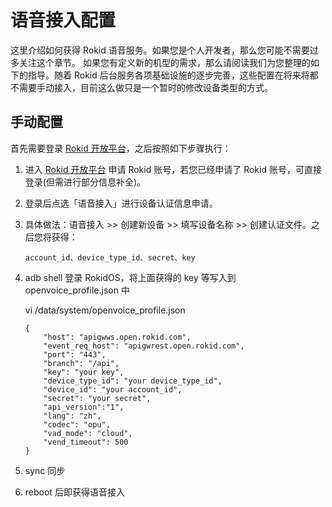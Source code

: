# 语音接入配置

这里介绍如何获得 Rokid 语音服务。如果您是个人开发者，那么您可能不需要过多关注这个章节。
如果您有定义新的机型的需求，那么请阅读我们为您整理的如下的指导。随着 Rokid 后台服务各项基础设施的逐步完善，这些配置在将来将都不需要手动接入，目前这么做只是一个暂时的修改设备类型的方式。
 

## 手动配置
首先需要登录 [Rokid 开放平台](https://developer.rokid.com)，之后按照如下步骤执行：
1. 进入 [Rokid 开放平台](https://developer.rokid.com) 申请 Rokid 账号，若您已经申请了 Rokid 账号，可直接登录(但需进行部分信息补全)。
2. 登录后点选「语音接入」进行设备认证信息申请。
3. 具体做法：语音接入 >> 创建新设备 >> 填写设备名称 >> 创建认证文件。之后您将获得：

	```
	account_id、device_type_id、secret、key

	```
4. adb shell 登录 RokidOS，将上面获得的 key 等写入到 openvoice_profile.json 中

	vi /data/system/openvoice_profile.json 
 
	```
	{
	    "host": "apigwws.open.rokid.com",
	    "event_req_host": "apigwrest.open.rokid.com",
	    "port": "443",
	    "branch": "/api",
	    "key": "your key",
	    "device_type_id": "your device_type_id",
	    "device_id": "your account_id",
	    "secret": "your secret",
	    "api_version":"1",
	    "lang": "zh",
	    "codec": "opu",
	    "vad_mode": "cloud",
	    "vend_timeout": 500
	}	

	```
5. sync 同步
6. reboot 后即获得语音接入


